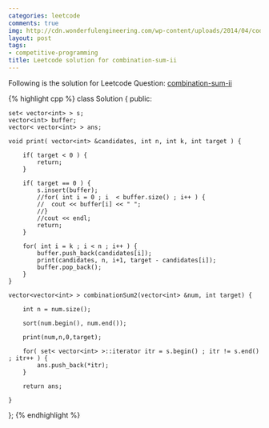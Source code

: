 ```yaml
---
categories: leetcode
comments: true
img: http://cdn.wonderfulengineering.com/wp-content/uploads/2014/04/code-wallpaper-6.png
layout: post
tags:
- competitive-programming
title: Leetcode solution for combination-sum-ii
---
```


Following is the solution for Leetcode Question: [combination-sum-ii](https://leetcode.com/problems/combination-sum-ii/)

{% highlight cpp %}
class Solution {
public:

    set< vector<int> > s;
    vector<int> buffer;
    vector< vector<int> > ans;

    void print( vector<int> &candidates, int n, int k, int target ) {

    	if( target < 0 ) {
    		return;
    	}
    
    	if( target == 0 ) {
    		s.insert(buffer);
    		//for( int i = 0 ; i  < buffer.size() ; i++ ) {
    		//	cout << buffer[i] << " ";
    		//}
    		//cout << endl;
    		return;
    	}
    	
    	for( int i = k ; i < n ; i++ ) {
    		buffer.push_back(candidates[i]);
    		print(candidates, n, i+1, target - candidates[i]);
    		buffer.pop_back();
    	}
    }

    vector<vector<int> > combinationSum2(vector<int> &num, int target) {
        
        int n = num.size();
        
        sort(num.begin(), num.end());
        
        print(num,n,0,target);
	
	    for( set< vector<int> >::iterator itr = s.begin() ; itr != s.end() ; itr++ ) {
		    ans.push_back(*itr);
	    }
	    
	    return ans;
        
    }
};
{% endhighlight %}